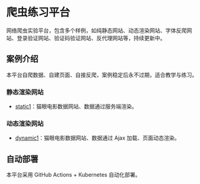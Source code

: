 # 爬虫练习平台

网络爬虫实验平台，包含多个样例，如纯静态网站、动态渲染网站、字体反爬网站、登录验证网站、验证码验证网站、反代理网站等，持续更新中。

## 案例介绍

本平台自爬数据、自建页面、自接反爬，案例稳定后永不过期，适合教学与练习。

### 静态渲染网站

* [static1](http://static1.scrape.cuiqingcai.com/)：猫眼电影数据网站、数据通过服务端渲染。

### 动态渲染网站

* [dynamic1](http://dynamic1.scrape.cuiqingcai.com/)：猫眼电影数据网站、数据通过 Ajax 加载、页面动态渲染。

## 自动部署

本平台采用 GitHub Actions + Kubernetes 自动化部署。
